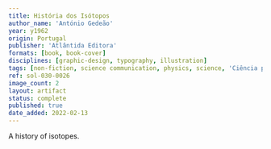 ```yaml
---
title: História dos Isótopos
author_name: 'António Gedeão'
year: y1962
origin: Portugal
publisher: 'Atlântida Editora'
formats: [book, book-cover]
disciplines: [graphic-design, typography, illustration]
tags: [non-fiction, science communication, physics, science, 'Ciência para Gente Nova']
ref: sol-030-0026
image_count: 2
layout: artifact
status: complete
published: true
date_added: 2022-02-13
---
```

A history of isotopes.
